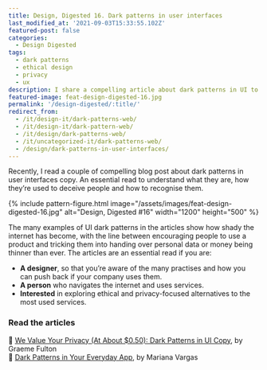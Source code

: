```yaml
---
title: Design, Digested 16. Dark patterns in user interfaces
last_modified_at: '2021-09-03T15:33:55.102Z'
featured-post: false
categories:
  - Design Digested
tags:
  - dark patterns
  - ethical design
  - privacy
  - ux
description: I share a compelling article about dark patterns in UI to help you recognise them.
featured-image: feat-design-digested-16.jpg
permalink: '/design-digested/:title/'
redirect_from:
  - /it/design-it/dark-patterns-web/
  - /it/design-it/dark-pattern-web/
  - /it/design/dark-patterns-web/
  - /it/uncategorized-it/dark-patterns-web/
  - /design/dark-patterns-in-user-interfaces/
---
```

<p class="lead">Recently, I read a couple of compelling blog post about dark patterns in user interfaces copy. An essential read to understand what they are, how they’re used to deceive people and how to recognise them.</p>

<!--more-->

{% include pattern-figure.html image="/assets/images/feat-design-digested-16.jpg" alt="Design, Digested #16" width="1200" height="500" %}

The many examples of UI dark patterns in the articles show how shady the internet has become, with the line between encouraging people to use a product and tricking them into handing over personal data or money being thinner than ever. The articles are an essential read if you are:

<ul class="smd-ul">
<li><strong>A designer</strong>, so that you’re aware of the many practises and how you can push back if your company uses them.</li>
<li><strong>A person</strong> who navigates the internet and uses services.</li>
<li><strong>Interested</strong> in exploring ethical and privacy-focused alternatives to the most used services.</li>
</ul>

### Read the articles

<p class="detached">🔗 <a href="https://prototypr.io/post/we-value-your-privacy-at-about-0-50-dark-patterns-in-ui-copy/" target="_blank" rel="noopener">We Value Your Privacy (At About $0.50): Dark Patterns in UI Copy</a>, by Graeme Fulton<br>
🔗 <a href="https://uxplanet.org/dark-design-patterns-in-your-everyday-apps-3627e439a8a1" target="_blank" rel="noopener">Dark Patterns in Your Everyday App</a>, by Mariana Vargas</p>